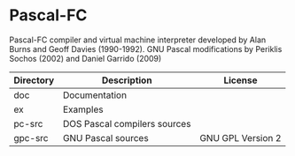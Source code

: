 # Pascal-FC
Pascal-FC compiler and virtual machine interpreter developed by Alan Burns and Geoff Davies (1990-1992). GNU Pascal modifications by Periklis Sochos (2002) and Daniel Garrido (2009)

|Directory|Description                 |License          |
|---------|----------------------------|-----------------|
|doc      |Documentation               |                 |
|ex       |Examples                    |                 |
|pc-src   |DOS Pascal compilers sources|                 |
|gpc-src  |GNU Pascal sources          |GNU GPL Version 2|

